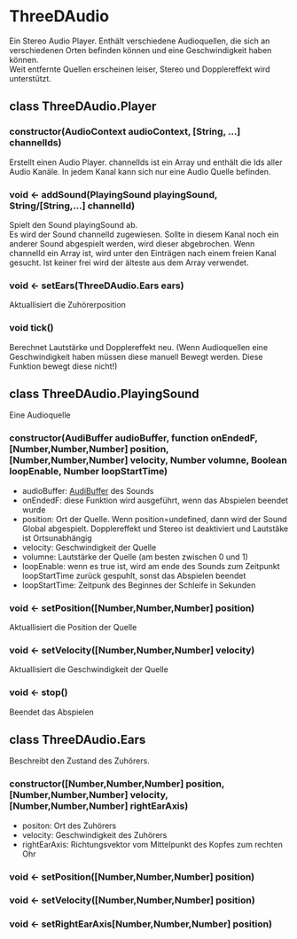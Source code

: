 # ThreeDAudio
Ein Stereo Audio Player.
Enthält verschiedene Audioquellen, die sich an verschiedenen Orten befinden können und eine Geschwindigkeit haben können.  
Weit entfernte Quellen erscheinen leiser, Stereo und Dopplereffekt wird unterstützt.

## class ThreeDAudio.Player
### constructor(AudioContext audioContext, [String, ...] channelIds)
Erstellt einen Audio Player. channelIds ist ein Array und enthält die Ids aller Audio Kanäle.
In jedem Kanal kann sich nur eine Audio Quelle befinden.
### void <- addSound(PlayingSound playingSound, String/[String,...] channelId)
Spielt den Sound playingSound ab.  
Es wird der Sound channelId zugewiesen. Sollte in diesem Kanal noch ein anderer Sound abgespielt werden, wird dieser abgebrochen.
Wenn channelId ein Array ist, wird unter den Einträgen nach einem freien Kanal gesucht. Ist keiner frei wird der älteste aus dem Array verwendet.
### void <- setEars(ThreeDAudio.Ears ears)
Aktuallisiert die Zuhörerposition
### void tick()
Berechnet Lautstärke und Dopplereffekt neu. (Wenn Audioquellen eine Geschwindigkeit haben müssen diese manuell Bewegt werden. Diese Funktion bewegt diese nicht!)

## class ThreeDAudio.PlayingSound
Eine Audioquelle
### constructor(AudiBuffer audioBuffer, function onEndedF, [Number,Number,Number] position, [Number,Number,Number] velocity, Number volumne, Boolean loopEnable, Number loopStartTime)
- audioBuffer: [AudiBuffer](https://developer.mozilla.org/en-US/docs/Web/API/AudioBuffer) des Sounds
- onEndedF: diese Funktion wird ausgeführt, wenn das Abspielen beendet wurde
- position: Ort der Quelle. Wenn position=undefined, dann wird der Sound Global abgespielt. Dopplereffekt und Stereo ist deaktiviert und Lautstäke ist Ortsunabhängig
- velocity: Geschwindigkeit der Quelle
- volumne: Lautstärke der Quelle (am besten zwischen 0 und 1)
- loopEnable: wenn es true ist, wird am ende des Sounds zum Zeitpunkt loopStartTime zurück gespuhlt, sonst das Abspielen beendet
- loopStartTime: Zeitpunk des Beginnes der Schleife in Sekunden
### void <- setPosition([Number,Number,Number] position)
Aktuallisiert die Position der Quelle
### void <- setVelocity([Number,Number,Number] velocity)
Aktuallisiert die Geschwindigkeit der Quelle
### void <- stop()
Beendet das Abspielen

## class ThreeDAudio.Ears
Beschreibt den Zustand des Zuhörers.
### constructor([Number,Number,Number] position, [Number,Number,Number] velocity, [Number,Number,Number] rightEarAxis)
- positon: Ort des Zuhörers
- velocity: Geschwindigkeit des Zuhörers
- rightEarAxis: Richtungsvektor vom Mittelpunkt des Kopfes zum rechten Ohr
### void <- setPosition([Number,Number,Number] position)
### void <- setVelocity([Number,Number,Number] position)
### void <- setRightEarAxis[Number,Number,Number] position)
